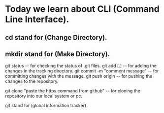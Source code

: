 # Today we learn about CLI (Command Line Interface). <br>
## cd stand for (Change Directory).
## mkdir stand for (Make Directory).

git status -- for checking the status of .git files.
git add [.] -- for adding the changes in the tracking directory.
git commit -m "comment message" -- for committing changes with the message.
git push origin -- for pushing the changes to the repository.

git clone "paste the https command from github" -- for cloning the repository into our local system or pc.

git stand for (global information tracker).
